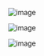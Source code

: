 ![image](https://user-images.githubusercontent.com/13045113/83410122-6d6c2700-a41e-11ea-89fb-4769d8aa0f3a.png)

![image](https://user-images.githubusercontent.com/13045113/72209209-e6450380-34bc-11ea-89dc-0391db417428.png)

![image](https://user-images.githubusercontent.com/13045113/72209225-04126880-34bd-11ea-8ad9-31c8a8a83452.png)
